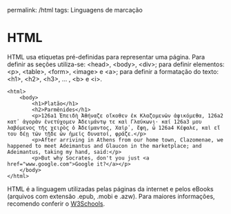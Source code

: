 permalink: /html
tags: Linguagens de marcação

# HTML

<script src="prism.js"></script>

HTML usa etiquetas pré-definidas para representar uma página. Para definir as seções utiliza-se: \<head>, \<body>, \<div>; para definir elementos: \<p>, \<table>, \<form>, \<image> e \<a>; para definir a formatação do texto: \<h1>, \<h2>, \<h3>, … , \<b> e \<i>.

```language-html
<html>
    <body>
        <h1>Platão</h1>
        <h2>Parmênides</h1>
        <p>126a1 Ἐπειδὴ Ἀθήναζε οἴκοθεν ἐκ Κλαζομενῶν ἀφικόμεθα, 126a2 κατ᾽ ἀγορὰν ἐνετύχομεν Ἀδειμάντῳ τε καὶ Γλαύκωνι· καί 126a3 μου λαβόμενος τῆς χειρὸς ὁ Ἀδείμαντος, Χαῖρ᾽, ἔφη, ὦ 126a4 Κέφαλε, καὶ εἴ του δέῃ τῶν τῇδε ὧν ἡμεῖς δυνατοί, φράζε.</p>
        <p>After arriving in Athens from our home town, Clazomenae, we happened to meet Adeimantus and Glaucon in the marketplace; and Adeimantus, taking my hand, said:</p>
        <p>But why Socrates, don't you just <a href="www.google.com">Google it?</a></p>
    </body>
</html>    

```

HTML é a linguagem utilizadas pelas páginas da internet e pelos eBooks (arquivos com extensão .epub, .mobi e .azw). Para maiores informações, recomendo conferir o [W3Schools](https://www.w3schools.com).
